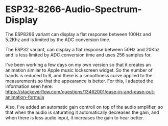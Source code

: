 # ESP32-8266-Audio-Spectrum-Display

The ESP8266 variant can display a flat response between 100Hz and 5.2Khz and is limited by the ADC conversion time.

The ESP32 variant, can display a flat response between 50Hz and 20Khz and is less limited by ADC conversion time and uses 256 samples for.

I've been working a few days on my own version so that it creates an animation similar to Apple music lockscreen widget.
So the number of bands is reduced to 6, and there is a smoothness curve applied to the measurements so that the appearance is better.
For this, I adapted the information seen here: https://stackoverflow.com/questions/13462001/ease-in-and-ease-out-animation-formula

Also, I've added an automatic gain controll on top of the audio amplifier, so that when the audio is saturating it automatically decreases the gain, and when there is less audio input, it increases the gain to hear better.
